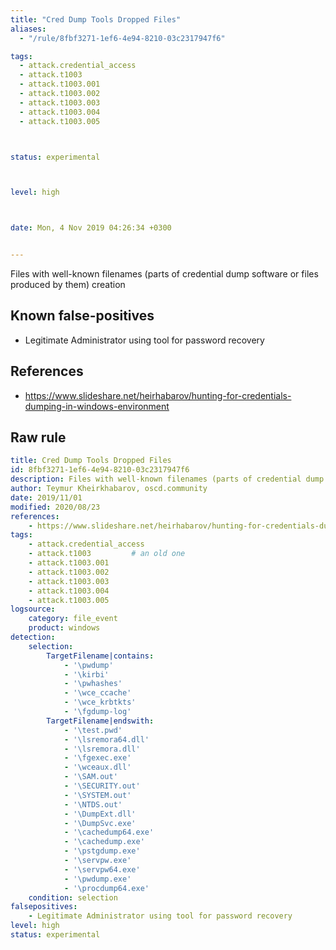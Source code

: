```yaml
---
title: "Cred Dump Tools Dropped Files"
aliases:
  - "/rule/8fbf3271-1ef6-4e94-8210-03c2317947f6"

tags:
  - attack.credential_access
  - attack.t1003
  - attack.t1003.001
  - attack.t1003.002
  - attack.t1003.003
  - attack.t1003.004
  - attack.t1003.005



status: experimental



level: high



date: Mon, 4 Nov 2019 04:26:34 +0300


---
```


Files with well-known filenames (parts of credential dump software or files produced by them) creation

<!--more-->


## Known false-positives

* Legitimate Administrator using tool for password recovery



## References

* https://www.slideshare.net/heirhabarov/hunting-for-credentials-dumping-in-windows-environment


## Raw rule
```yaml
title: Cred Dump Tools Dropped Files
id: 8fbf3271-1ef6-4e94-8210-03c2317947f6
description: Files with well-known filenames (parts of credential dump software or files produced by them) creation
author: Teymur Kheirkhabarov, oscd.community
date: 2019/11/01
modified: 2020/08/23
references:
    - https://www.slideshare.net/heirhabarov/hunting-for-credentials-dumping-in-windows-environment
tags:
    - attack.credential_access
    - attack.t1003         # an old one
    - attack.t1003.001
    - attack.t1003.002
    - attack.t1003.003
    - attack.t1003.004
    - attack.t1003.005
logsource:
    category: file_event
    product: windows
detection:
    selection:        
        TargetFilename|contains: 
            - '\pwdump'
            - '\kirbi'
            - '\pwhashes'
            - '\wce_ccache'
            - '\wce_krbtkts'
            - '\fgdump-log'
        TargetFilename|endswith: 
            - '\test.pwd'
            - '\lsremora64.dll'
            - '\lsremora.dll'
            - '\fgexec.exe'
            - '\wceaux.dll'
            - '\SAM.out'
            - '\SECURITY.out'
            - '\SYSTEM.out'
            - '\NTDS.out'
            - '\DumpExt.dll'
            - '\DumpSvc.exe'
            - '\cachedump64.exe'
            - '\cachedump.exe'
            - '\pstgdump.exe'
            - '\servpw.exe'
            - '\servpw64.exe'
            - '\pwdump.exe'
            - '\procdump64.exe'
    condition: selection
falsepositives:
    - Legitimate Administrator using tool for password recovery
level: high
status: experimental

```
